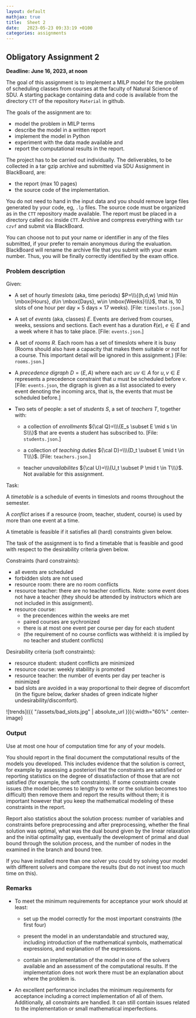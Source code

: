 ```yaml
---
layout: default
mathjax: true
title:  Sheet 2
date:   2023-05-23 09:33:19 +0100
categories: assignments
---
```




## Obligatory Assignment 2


<!--<div style="float: center">
<span style="color: blue">-->
**Deadline: June 16, 2023, at noon**
<!--</span>
</div>-->

The goal of this assignment is to implement a MILP model for the
problem of scheduling classes from courses at the faculty of Natural
Science of SDU.  A starting package containing data and code is
available from the directory `CTT` of the repository `Material` in
github.

The goals of the assignment are to:

- model the problem in MILP terms
- describe the model in a written report
- implement the model in Python
- experiment with the data made available and
- report the computational results in the report.

The project has to be carried out individually. The deliverables, to be
collected in a tar gzip archive and submitted via SDU Assignment in
BlackBoard, are:

- the report (max 10 pages)
- the source code of the implementation.

You do not need to hand in the input data and you should remove large
files generated by your code, eg, `.lp` files. The source code must be
organized as in the `CTT` repository made available. The report must
be placed in a directory called `doc` inside `CTT`. Archive and
compress everything with `tar czvf` and submit via BlackBoard.

You can choose not to put your name or
identifier in any of the files submitted, if your prefer to remain
anonymous during the evaluation. BlackBoard will rename the archive
file that you submit with your exam number. Thus, you will be finally
correctly identified by the exam office. 

### Problem description

Given:

- A set of hourly *timeslots* (aka, time periods) $P=\\\{(h,d,w) \mid
    h\in \mbox{Hours}, d\in \mbox{Days}, w\in \mbox{Weeks}\\\}$, that
    is, 10 slots of one hour per day $\times$ 5 days $\times$ 17
    weeks). [File: `timeslots.json`.]

- A set of *events* (aka, classes) $E$. Events are derived from courses,
    weeks, sessions and sections.  Each event has a duration
    $\ell(e)$, $e \in E$ and a week where it has to take place. [File:
    `events.json`.]

- A set of *rooms* $R$. Each room has a set
  of timeslots where it is busy (Rooms
  should also have a capacity that makes them suitable or not for a
  course. This important detail will be ignored in this assignment.) [File: `rooms.json`.]

- A *precedence digraph* $D=(E,A)$ where each arc $uv \in A$
    for $u,v \in E$ represents a precedence constraint that $u$ must be
    scheduled before $v$.[File: `events.json`, the digraph is given as a list associated to every event denoting the incoming arcs, that is, the events that must be scheduled before.]

- Two sets of people: a set of *students* $S$, a set of
    *teachers* $T$, together with:

    - a collection of *enrollments* ${\cal Q}=\\\{E_s \subset E \mid s \in
    S\\\}$ that are events a student has subscribed to. [File: `students.json`.]

    - a collection of *teaching duties* ${\cal D}=\\\{D_t \subset E \mid t \in
  T\\\}$. [File: `teachers.json`.] 

    - teacher *unavailabilites* ${\cal U}=\\\{U_t \subset P \mid t \in  T\\\}$. Not available for this assignment.


<!--
- *Preassignments*: schedule of mandatory courses $M=\{(e,r,p) \mid e \in E, r\in R,
    p\in P\}$
-->


Task:

A *timetable* is a schedule of events in timeslots and rooms
throughout the semester.

A *conflict* arises if a resource (room,
teacher, student, course) is used by more than one event at a
time.

A timetable is feasible if it satisfies all (hard) constraints given
below.

The task of the assignment is to find a timetable that is feasible and
good with respect to the desirability criteria given below.




Constraints (hard constraints):

- all events are scheduled
- forbidden slots are not used
- resource room: there are no room conflicts
- resource teacher: there are no teacher conflicts. Note: some event does not have a teacher (they should be attended by instructors which are not included in this assignment).
- resource course:
  - the precendences within the weeks are met
  - paired courses are sychronized 
  - there is at most one event per course per day for each student
  - (the requirement of no course conflicts was withheld: it is implied by no teacher and student conflicts)

Desirability criteria (soft constraints):

- resource student: student conflicts are minimized 
- resource course: weekly stability is promoted
- resource teacher: the number of events per day per teacher is minimized 
- bad slots are avoided in a way proportional to their degree of discomfort (in the figure below, darker shades of green indicate higher undesirability/discomfort).


![trends]({{ "/assets/bad_slots.jpg" | absolute_url }}){:width="60%" .center-image}





### Output

Use at most one hour of computation time for any of your models.

You should report in the final document the computational results of
the models you developed. This includes evidence that the solution is
correct, for example by assessing a posteriori that the constraints
are satisfied or reporting statistics on the degree of dissatisfaction
of those that are not satisfied (for example, the soft constraints).
If some constraints create issues (the model becomes to lengthy to
write or the solution becomes too difficult) then remove them and
report the results without them; it is important however that you keep
the mathematical modeling of these constraints in the report.

Report also statistics about the solution process: number of variables
and constraints before preprocessing and after preprocessing, whether
the final solution was optimal, what was the dual bound given by the
linear relaxation and the initial optimality gap, eventually the
development of primal and dual bound through the solution process, and
the number of nodes in the examined in the branch and bound tree.

If you have installed more than one solver you could try solving your
model with different solvers and compare the results (but do not
invest too much time on this).



### Remarks

* To meet the minimum requirements for acceptance your work should at
  least:

  * set up the model correctly for the most important constraints (the
     first four)
     
  * present the model in an understandable and structured way,
     including introduction of the mathematical symbols, mathematical
     expressions, and explanation of the expressions.

  * contain an implementation of the model in one of the solvers
     available and an assessment of the computational results. If the
     implementation does not work there must be an explanation about
     where the problem is.


* An excellent performance includes the minimum requirements for
  acceptance including a correct implementation of all of
  them. Additionally, all constraints are handled. It can still
  contain issues related to the implementation or small mathematical
  imperfections.


